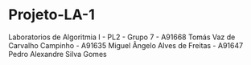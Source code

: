 # Projeto-LA-1
Laboratorios de Algoritmia I - PL2 - Grupo 7 - A91668 Tomás Vaz de Carvalho Campinho - A91635 Miguel Ângelo Alves de Freitas - A91647 Pedro Alexandre Silva Gomes
